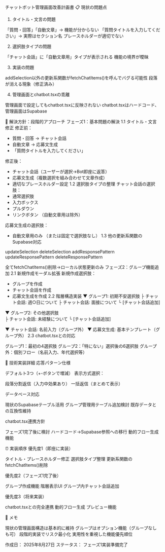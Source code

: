 チャットボット管理画面改善計画書
📋 現状の問題点
1. タイトル・文言の問題

「質問・回答」「自動文章」→ 機能が分からない
「質問タイトルを入力してください」→ 実際はセクション名
プレースホルダーが適切でない

2. 選択肢タイプの問題

「チャット会話」に「自動文章用」タイプが表示される
機能の境界が曖昧

3. 実装の問題

addSelection以外の更新系関数がfetchChatItems()を呼んでバグる可能性
段落が消える現象（修正済み）

4. 管理画面とchatbot.tsxの乖離

管理画面で設定してもchatbot.tsxに反映されない
chatbot.tsxはハードコード、管理画面はSupabase

🎯 解決方針：段階的アプローチ
フェーズ1：基本問題の解決
1.1 タイトル・文言修正
修正前：
- 質問・回答 → チャット会話
- 自動文章 → 応募文生成
- 「質問タイトルを入力してください」

修正後：
- チャット会話（ユーザーが選択→Bot即座に返答）
- 応募文生成（複数選択を組み合わせて文章作成）
- 適切なプレースホルダー設定
1.2 選択肢タイプの整理
チャット会話の選択肢：
- 通常選択肢
- 入力ボックス  
- プルダウン
- リンクボタン
（自動文章用は除外）

応募文生成の選択肢：
- 自動文章用のみ
（または固定で選択肢なし）
1.3 他の更新系関数のSupabase対応

updateSelection
deleteSelection
addResponsePattern
updateResponsePattern
deleteResponsePattern

全てfetchChatItems()削除→ローカル状態更新のみ
フェーズ2：グループ機能追加
2.1 新規作成モーダル拡張
新規作成選択肢：
- グループを作成
- チャット会話を作成
- 応募文生成を作成
2.2 階層構造実装
▼ グループ1: 初期不安選択肢
  ├ チャット会話: 週○日について
  ├ チャット会話: 面接について
  └ [チャット会話追加]

▼ グループ2: その他選択肢  
  ├ チャット会話: 未経験について
  └ [チャット会話追加]

▼ チャット会話: 名前入力（グループ外）
▼ 応募文生成: 基本テンプレート（グループ外）
2.3 chatbot.tsxとの対応

グループ1：最初の4選択肢
グループ2：「特にない」選択後の6選択肢
グループ外：個別フロー（名前入力、年代選択等）

🔧 技術実装詳細
応答パターン仕様

デフォルト3つ（+-ボタンで増減）
表示方式選択：

段落分割返信（入力中効果あり）
一括返信（まとめて表示）



データベース対応

現状のSupabaseテーブル活用
グループ管理用テーブル追加検討
既存データとの互換性維持

chatbot.tsx連携方針

フェーズ1完了後に検討
ハードコード→Supabase参照への移行
動的フロー生成機能

⏰ 実装順序
優先度1（即座に実装）

タイトル・プレースホルダー修正
選択肢タイプ整理
更新系関数のfetchChatItems()削除

優先度2（フェーズ1完了後）

グループ作成機能
階層表示UI
グループ内チャット会話追加

優先度3（将来実装）

chatbot.tsxとの完全連携
動的フロー生成
プレビュー機能

📝 メモ

現状の管理画面構造は基本的に維持
グループはオプション機能（グループなしも可）
段階的実装でリスク最小化
実用性を重視した機能優先順位


作成日： 2025年8月27日
ステータス： フェーズ1実装準備完了